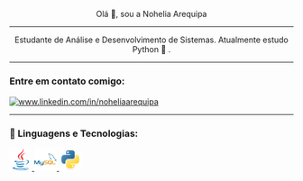 <p align="center">Olá 👋, sou a Nohelia Arequipa </p>

---

<p align="center">Estudante de Análise e Desenvolvimento de Sistemas. Atualmente estudo Python  🐍 .

<p align="center">
 
</p>

---


<img align="right" alt="" height="190px" src="./src/study.gif">

<h3 align="left">Entre em contato comigo:</h3>  

<p align="left">
<a href="(https://linkedin.com/in/www.linkedin.com/in/noheliaarequipa)(https://www.linkedin.com/in/noheliaarequipa/)" target="blank"><img align="center" src="https://raw.githubusercontent.com/rahuldkjain/github-profile-readme-generator/master/src/images/icons/Social/linked-in-alt.svg" alt="www.linkedin.com/in/noheliaarequipa" height="30" width="40" /></a>

</p>

---

<h3 align="left"> 🤖 Linguagens e Tecnologias:</h3>
<p align="left"> <a href="https://www.java.com" target="_blank" rel="noreferrer"> <img src="https://raw.githubusercontent.com/devicons/devicon/master/icons/java/java-original.svg" alt="java" width="40" height="40"/> </a> <a href="https://www.mysql.com/" target="_blank" rel="noreferrer"> <img src="https://raw.githubusercontent.com/devicons/devicon/master/icons/mysql/mysql-original-wordmark.svg" alt="mysql" width="40" height="40"/> </a> <a href="https://www.python.org" target="_blank" rel="noreferrer"> <img src="https://raw.githubusercontent.com/devicons/devicon/master/icons/python/python-original.svg" alt="python" width="40" height="40"/> </a> </p>



